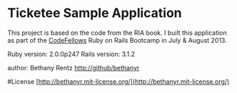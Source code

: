 # Ticketee Sample Application
This project is based on the code from the RIA book. I built this application as
part of the [CodeFellows](http://www.codefellows.org) Ruby on Rails Bootcamp in July & August 2013.

Ruby version: 2.0.0p247
Rails version: 3.1.2

author: Bethany Rentz [http://github/bethanyr](http://github/bethanyr)

#License
[http://bethanyr.mit-license.org/](http://bethanyr.mit-license.org/)
